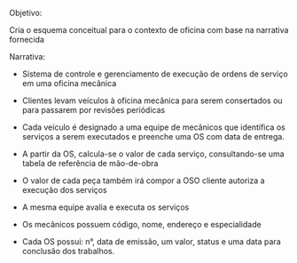 Objetivo:

Cria o esquema conceitual para o contexto de oficina com base na narrativa fornecida

Narrativa:

- Sistema de controle e gerenciamento de execução de ordens de serviço em uma oficina mecânica

- Clientes levam veículos à oficina mecânica para serem consertados ou para passarem por revisões  periódicas

- Cada veículo é designado a uma equipe de mecânicos que identifica os serviços a serem executados e preenche uma OS com data de entrega.

- A partir da OS, calcula-se o valor de cada serviço, consultando-se uma tabela de referência de mão-de-obra

- O valor de cada peça também irá compor a OSO cliente autoriza a execução dos serviços

- A mesma equipe avalia e executa os serviços

- Os mecânicos possuem código, nome, endereço e especialidade

- Cada OS possui: n°, data de emissão, um valor, status e uma data para conclusão dos trabalhos.

